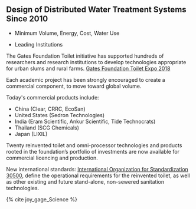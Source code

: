 Design of Distributed Water Treatment Systems Since 2010
-------------------

- Minimum Volume, Energy, Cost, Water Use

- Leading Institutions

The Gates Foundation Toilet initiative has supported hundreds of researchers and research
institutions to develop technologies appropriate for urban slums and rural farms.
[Gates Foundation Toilet Expo 2018](https://www.gatesfoundation.org/Media-Center/Press-Releases/2018/11/Bill-Gates-Launches-Reinvented-Toilet-Expo-Showcasing-New-Pathogen-Killing-Sanitation-Products)

Each academic project has been strongly encouraged to create a commercial component, to move toward global volume.

Today's commercial products include:

- China (Clear, CRRC, EcoSan)
- United States (Sedron Technologies)
- India (Eram Scientific, Ankur Scientific, Tide Technocrats)
- Thailand (SCG Chemicals)
- Japan (LIXIL)

Twenty reinvented toilet and omni-processor technologies and products rooted in the foundation’s portfolio of investments are now available for commercial licencing and production.

New international standards: [International Organization for Standardization 30500](https://www.iso.org/standard/72523.html), define the operational requirements for the reinvented toilet, as well as other existing and future stand-alone, non-sewered sanitation technologies.

{% cite joy_gage_Science %}
